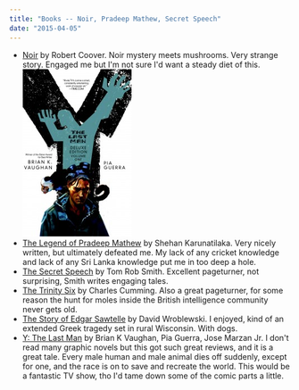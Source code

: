 ```yaml
---
title: "Books -- Noir, Pradeep Mathew, Secret Speech"
date: "2015-04-05"
---
```


- [Noir](http://www.amazon.com/Noir-Novel-Robert-Coover/dp/1590202945) by Robert Coover. Noir mystery meets mushrooms. Very strange story. Engaged me but I'm not sure I'd want a steady diet of this.[![lastman](images/lastman-195x300.jpg)](http://theludwigs.com/wp-content/uploads/2015/04/lastman.jpg)
- [The Legend of Pradeep Mathew](http://www.amazon.com/Legend-Pradeep-Mathew-Novel/dp/1555976115) by Shehan Karunatilaka. Very nicely written, but ultimately defeated me. My lack of any cricket knowledge and lack of any Sri Lanka knowledge put me in too deep a hole.
- [The Secret Speech](http://www.amazon.com/Secret-Speech-Child-44-Trilogy/dp/0446402419) by Tom Rob Smith. Excellent pageturner, not surprising, Smith writes engaging tales.
- [The Trinity Six](http://www.amazon.com/Trinity-Six-Charles-Cumming/dp/B009LRMHZE) by Charles Cumming. Also a great pageturner, for some reason the hunt for moles inside the British intelligence community never gets old.
- [The Story of Edgar Sawtelle](http://www.amazon.com/Story-Edgar-Sawtelle-Novel-P-S/dp/0061374237) by David Wroblewski. I enjoyed, kind of an extended Greek tragedy set in rural Wisconsin. With dogs.
- [Y: The Last Man](http://www.amazon.com/Last-Man-Vol-Unmanned-ebook/dp/B0064W66EC) by Brian K Vaughan, Pia Guerra, Jose Marzan Jr. I don't read many graphic novels but this got such great reviews, and it is a great tale. Every male human and male animal dies off suddenly, except for one, and the race is on to save and recreate the world. This would be a fantastic TV show, tho I'd tame down some of the comic parts a little.
